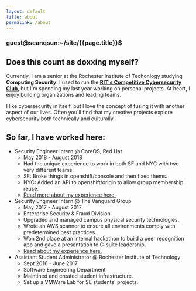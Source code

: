 ```yaml
---
layout: default
title: about
permalink: /about
---
```


### guest@seanqsun:~/site/{{page.title}}$  

## Does this count as doxxing myself?

Currently, I am a senior at the Rochester Institute of Techonlogy studying **Computing Security**. I used to run the <a class="link1" href="https://rc3.club">**RIT's Competitive Cybersecurity Club**</a>, but I'm spending my last year working on personal projects. At heart, I enjoy building organizations and leading teams.

I like cybersecurity in itself, but I love the concept of fusing it with another aspect of our lives. Often you'll find that my creative projects explore cybersecurity both technically and culturally.

## So far, I have worked here:

*  Security Engineer Intern @ CoreOS, Red Hat
    * May 2018 - August 2018
    * Had the unique experience to work in both SF and NYC with two very different teams.
    * SF: Broke things in openshift/console and then fixed thems.
    * NYC: Added an API to openshift/origin to allow group membership reuse.
    * <a class="link1" href="{{site.baseurl}}/blog/0x03">Read more about my experience here.</a>
* Security Engineer Intern @ The Vanguard Group
    * May 2017 - August 2017  
    * Enterprise Security & Fraud Division
    * Upgraded and managed campus physical security technologies.  
    * Wrote an AWS scanner to ensure all environments comply with predetermined best practices.  
    * Won 2nd place at an internal hackathon to build a peer recognition app and gave a presentation to C-suite leadership.
    * <a class="link1" href="{{site.baseurl}}/blog/0x01">Read about my experience here.</a>
*  Assistant Student Administrator @ Rochester Institute of Technology
    * Sept 2016 - June 2017
    * Software Engineering Department
    * Maintined and created student infrastructure.
    * Set up a VMWare Lab for SE students' projects.


